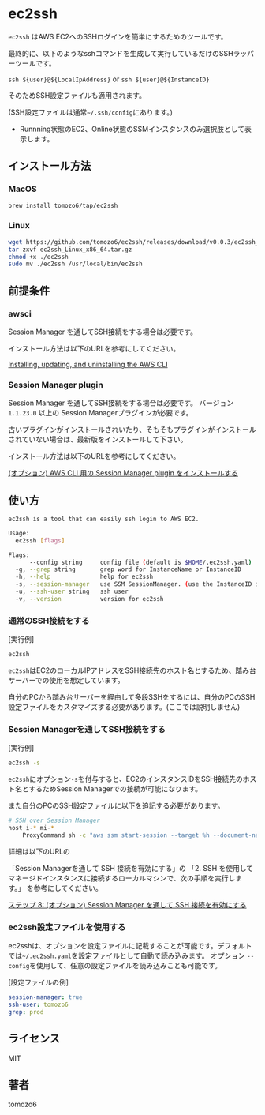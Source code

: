 # ec2ssh

`ec2ssh` はAWS EC2へのSSHログインを簡単にするためのツールです。

最終的に、以下のようなsshコマンドを生成して実行しているだけのSSHラッパーツールです。

`ssh ${user}@${LocalIpAddress}` or `ssh ${user}@${InstanceID}`

そのためSSH設定ファイルも適用されます。

(SSH設定ファイルは通常`~/.ssh/config`にあります。)

- Runnning状態のEC2、Online状態のSSMインスタンスのみ選択肢として表示します。

## インストール方法

### MacOS

```bash
brew install tomozo6/tap/ec2ssh
```

### Linux

```bash
wget https://github.com/tomozo6/ec2ssh/releases/download/v0.0.3/ec2ssh_Linux_x86_64.tar.gz
tar zxvf ec2ssh_Linux_x86_64.tar.gz
chmod +x ./ec2ssh
sudo mv ./ec2ssh /usr/local/bin/ec2ssh
```

## 前提条件

### awsci

Session Manager を通してSSH接続をする場合は必要です。

インストール方法は以下のURLを参考にしてください。

[Installing, updating, and uninstalling the AWS CLI](https://docs.aws.amazon.com/ja_jp/cli/latest/userguide/cli-chap-install.html)

### Session Manager plugin

Session Manager を通してSSH接続をする場合は必要です。
バージョン `1.1.23.0` 以上の Session Managerプラグインが必要です。

古いプラグインがインストールされいたり、そもそもプラグインがインストールされていない場合は、最新版をインストールして下さい。

インストール方法は以下のURLを参考にしてください。

[(オプション) AWS CLI 用の Session Manager plugin をインストールする](https://docs.aws.amazon.com/systems-manager/latest/userguide/session-manager-working-with-install-plugin.html)

## 使い方

```bash
ec2ssh is a tool that can easily ssh login to AWS EC2.

Usage:
  ec2ssh [flags]

Flags:
      --config string     config file (default is $HOME/.ec2ssh.yaml)
  -g, --grep string       grep word for InstanceName or InstanceID
  -h, --help              help for ec2ssh
  -s, --session-manager   use SSM SessionManager. (use the InstanceID instead of IpAddress.)
  -u, --ssh-user string   ssh user
  -v, --version           version for ec2ssh
```

### 通常のSSH接続をする

[実行例]

```bash
ec2ssh
```

`ec2ssh`はEC2のローカルIPアドレスをSSH接続先のホスト名とするため、踏み台サーバーでの使用を想定しています。

自分のPCから踏み台サーバーを経由して多段SSHをするには、自分のPCのSSH設定ファイルをカスタマイズする必要があります。(ここでは説明しません)

### Session Managerを通してSSH接続をする

[実行例]

```bash
ec2ssh -s
```

`ec2ssh`にオプション`-s`を付与すると、EC2のインスタンスIDをSSH接続先のホスト名とするためSession Managerでの接続が可能になります。

また自分のPCのSSH設定ファイルに以下を追記する必要があります。

```bash
# SSH over Session Manager
host i-* mi-*
    ProxyCommand sh -c "aws ssm start-session --target %h --document-name AWS-StartSSHSession --parameters 'portNumber=%p'"
```

詳細は以下のURLの

「Session Managerを通して SSH 接続を有効にする」の 「2. SSH を使用してマネージドインスタンスに接続するローカルマシンで、次の手順を実行します。」
を参考にしてください。

[ステップ 8: (オプション) Session Manager を通して SSH 接続を有効にする](https://docs.aws.amazon.com/ja_jp/systems-manager/latest/userguide/session-manager-getting-started-enable-ssh-connections.html)

### ec2ssh設定ファイルを使用する

ec2sshは、オプションを設定ファイルに記載することが可能です。デフォルトでは`~/.ec2ssh.yaml`を設定ファイルとして自動で読み込みます。
オプション `--config`を使用して、任意の設定ファイルを読み込みことも可能です。

[設定ファイルの例]

```yaml
session-manager: true
ssh-user: tomozo6
grep: prod
```

## ライセンス

MIT

## 著者

tomozo6
